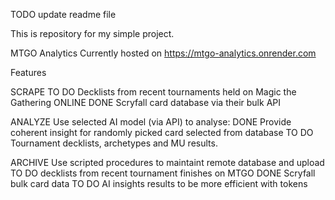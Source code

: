 TODO
update readme file

This is repository for my simple project.

MTGO Analytics
Currently hosted on https://mtgo-analytics.onrender.com


Features

SCRAPE
TO DO Decklists from recent tournaments held on Magic the Gathering ONLINE
DONE Scryfall card database via their bulk API

ANALYZE
Use selected AI model (via API) to analyse:
DONE Provide coherent insight for randomly picked card selected from database
TO DO Tournament decklists, archetypes and MU results.

ARCHIVE 
Use scripted procedures to maintaint remote database and upload
TO DO decklists from recent tournament finishes on MTGO
DONE Scryfall bulk card data
TO DO AI insights results to be more efficient with tokens
   
